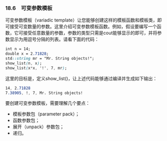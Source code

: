 ### 18.6　可变参数模板

可变参数模板（variadic template）让您能够创建这样的模板函数和模板类，即可接受可变数量的参数。这里介绍可变参数模板函数。例如，假设要编写一个函数，它可接受任意数量的参数，参数的类型只需是cout能够显示的即可，并将参数显示为用逗号分隔的列表。请看下面的代码：

```css
int n = 14;
double x = 2.71828;
std::string mr = "Mr. String objects!";
show_list(n, x);
show_list(x*x, '!', 7, mr);
```

这里的目标是，定义show_list()，让上述代码能够通过编译并生成如下输出：

```css
14, 2.71828
7.38905, !, 7, Mr. String objects!
```

要创建可变参数模板，需要理解几个要点：

+ 模板参数包（parameter pack）；
+ 函数参数包；
+ 展开（unpack）参数包；
+ 递归。

